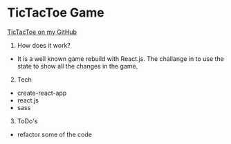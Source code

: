 # TicTacToe Game
[TicTacToe on my GitHub](https://sendaraven.github.io/TicTacToe/)

1. How does it work?
- It is a well known game rebuild with React.js. The challange in to use the state to show all the changes in the game.

2. Tech
- create-react-app
- react.js
- sass

3. ToDo's
- refactor some of the code
